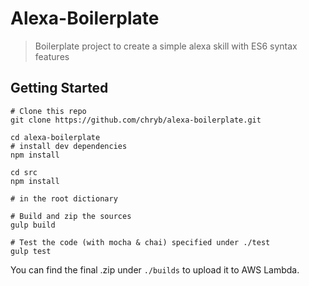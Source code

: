 # Alexa-Boilerplate

> Boilerplate project to create a simple alexa skill with ES6 syntax features

## Getting Started

```
# Clone this repo
git clone https://github.com/chryb/alexa-boilerplate.git

cd alexa-boilerplate
# install dev dependencies
npm install

cd src
npm install

# in the root dictionary

# Build and zip the sources
gulp build

# Test the code (with mocha & chai) specified under ./test
gulp test
```

You can find the final .zip under `./builds` to upload it to AWS Lambda.
